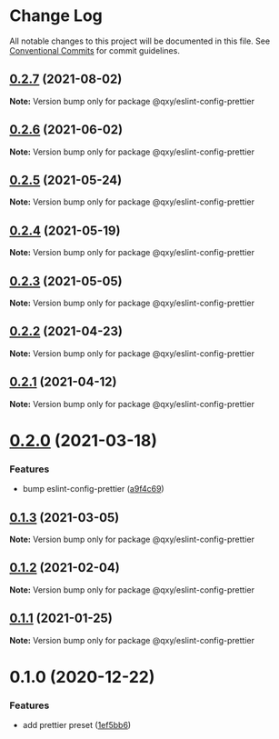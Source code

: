 # Change Log

All notable changes to this project will be documented in this file.
See [Conventional Commits](https://conventionalcommits.org) for commit guidelines.

## [0.2.7](https://github.com/qxy-fe/configs/compare/@qxy/eslint-config-prettier@0.2.6...@qxy/eslint-config-prettier@0.2.7) (2021-08-02)

**Note:** Version bump only for package @qxy/eslint-config-prettier

## [0.2.6](https://github.com/qxy-fe/configs/compare/@qxy/eslint-config-prettier@0.2.5...@qxy/eslint-config-prettier@0.2.6) (2021-06-02)

**Note:** Version bump only for package @qxy/eslint-config-prettier

## [0.2.5](https://github.com/qxy-fe/configs/compare/@qxy/eslint-config-prettier@0.2.4...@qxy/eslint-config-prettier@0.2.5) (2021-05-24)

**Note:** Version bump only for package @qxy/eslint-config-prettier

## [0.2.4](https://github.com/qxy-fe/configs/compare/@qxy/eslint-config-prettier@0.2.3...@qxy/eslint-config-prettier@0.2.4) (2021-05-19)

**Note:** Version bump only for package @qxy/eslint-config-prettier

## [0.2.3](https://github.com/qxy-fe/configs/compare/@qxy/eslint-config-prettier@0.2.2...@qxy/eslint-config-prettier@0.2.3) (2021-05-05)

**Note:** Version bump only for package @qxy/eslint-config-prettier

## [0.2.2](https://github.com/qxy-fe/configs/compare/@qxy/eslint-config-prettier@0.2.1...@qxy/eslint-config-prettier@0.2.2) (2021-04-23)

**Note:** Version bump only for package @qxy/eslint-config-prettier

## [0.2.1](https://github.com/qxy-fe/configs/compare/@qxy/eslint-config-prettier@0.2.0...@qxy/eslint-config-prettier@0.2.1) (2021-04-12)

**Note:** Version bump only for package @qxy/eslint-config-prettier

# [0.2.0](https://github.com/qxy-fe/configs/compare/@qxy/eslint-config-prettier@0.1.3...@qxy/eslint-config-prettier@0.2.0) (2021-03-18)

### Features

-   bump eslint-config-prettier ([a9f4c69](https://github.com/qxy-fe/configs/commit/a9f4c69a2584ead637e67207f4fb028384dce948))

## [0.1.3](https://github.com/qxy-fe/configs/compare/@qxy/eslint-config-prettier@0.1.2...@qxy/eslint-config-prettier@0.1.3) (2021-03-05)

**Note:** Version bump only for package @qxy/eslint-config-prettier

## [0.1.2](https://github.com/qxy-fe/configs/compare/@qxy/eslint-config-prettier@0.1.1...@qxy/eslint-config-prettier@0.1.2) (2021-02-04)

**Note:** Version bump only for package @qxy/eslint-config-prettier

## [0.1.1](https://github.com/qxy-fe/configs/compare/@qxy/eslint-config-prettier@0.1.0...@qxy/eslint-config-prettier@0.1.1) (2021-01-25)

**Note:** Version bump only for package @qxy/eslint-config-prettier

# 0.1.0 (2020-12-22)

### Features

-   add prettier preset ([1ef5bb6](https://github.com/qxy-fe/configs/commit/1ef5bb6be35fac9592d01196bc7af60d7f022ceb))
